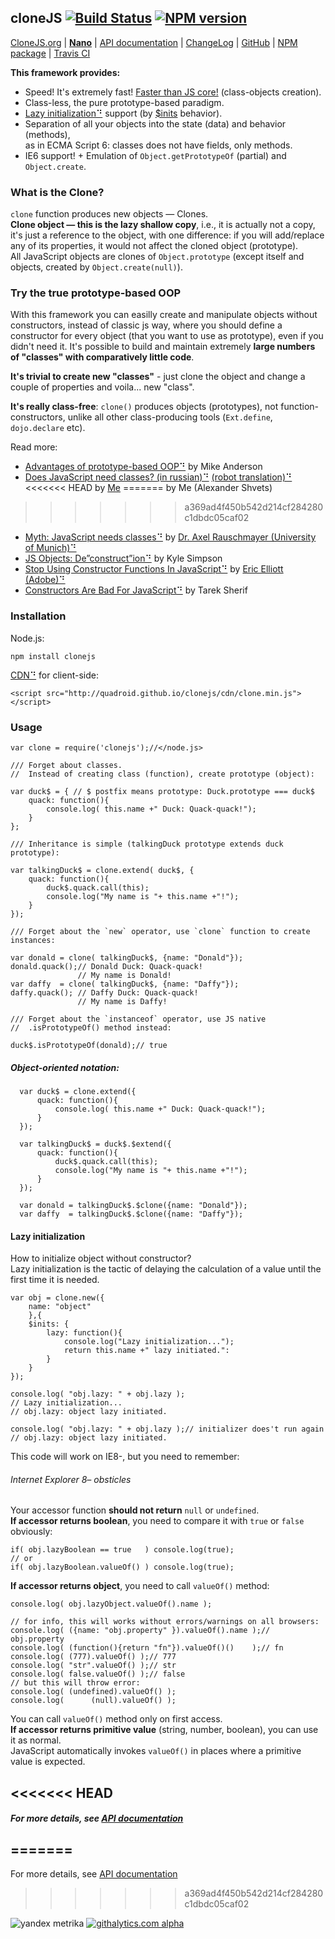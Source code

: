 <!-- HIDDEN: -->
## cloneJS [![Build Status](https://travis-ci.org/quadroid/clonejs.png?branch=master "travis-ci.org")](https://travis-ci.org/quadroid/clonejs) [![NPM version](https://badge.fury.io/js/clonejs.png)](http://badge.fury.io/js/clonejs)  
[CloneJS.org](http://clonejs.org)
|  [**Nano**](http://github.com/quadroid/clonejs-nano)
|  [API documentation](http://clonejs.org/symbols/clone.html)
|  [ChangeLog](https://github.com/quadroid/clonejs/blob/master/CHANGELOG.md)
|  [GitHub](http://github.com/quadroid/clonejs)
|  [NPM package](http://npmjs.org/package/clonejs)
|  [Travis CI](http://travis-ci.org/quadroid/clonejs)
<!-- /HIDDEN -->
  
**This framework provides:**

* Speed! It's extremely fast! [Faster than JS core!][jsperf] (class-objects creation).
* Class-less, the pure prototype-based paradigm.
* [Lazy initialization⠙][] support (by [$inits][] behavior).
* Separation of all your objects into the state (data) and behavior (methods),  
  as in ECMA Script 6: classes does not have fields, only methods.
* IE6 support! + Emulation of `Object.getPrototypeOf` (partial) and `Object.create`.

[Lazy initialization⠙]: http://martinfowler.com/bliki/LazyInitialization.html
[jsperf]: http://jsperf.com/object-properties-init/4
[$inits]: http://clonejs.org/symbols/clone.behavior$.html#$inits

### What is the Clone?

`clone` function produces new objects — Clones.  
**Clone object — this is the lazy shallow copy**, i.e., it is actually not a copy, it's just a reference to the object,
with one difference: if you will add/replace any of its properties, it would not affect the cloned object (prototype).  
All JavaScript objects are clones of `Object.prototype` (except itself and objects, created by `Object.create(null)`). 

### Try the true prototype-based OOP

With this framework you can easilly create and manipulate objects without constructors, instead of classic js way,
where you should define a constructor for every object (that you want to use as prototype), even if you didn't need it.
It's possible to build and maintain extremely **large numbers of "classes" with comparatively little code**.

**It's trivial to create new "classes"** - just clone the object and change a couple of properties and voila... new "class".

**It's really class-free**: `clone()` produces objects (prototypes), not function-constructors, unlike all other class-producing tools (`Ext.define`, `dojo.declare` etc).

Read more:

- [Advantages of prototype-based OOP⠙](http://programmers.stackexchange.com/questions/110936/what-are-the-advantages-of-prototype-based-oop-over-class-based-oop#answers-header)
by Mike Anderson
- [Does JavaScript need classes? (in russian)⠙](http://habrahabr.ru/post/175029/) [(robot translation)⠙](http://translate.google.com/translate?hl=&sl=ru&tl=en&u=http%3A%2F%2Fhabrahabr.ru%2Fpost%2F175029%2F)
<<<<<<< HEAD
by [Me](//github.com/quadroid)
=======
by Me (Alexander Shvets)
>>>>>>> a369ad4f450b542d214cf284280c1dbdc05caf02
- [Myth: JavaScript needs classes⠙](http://www.2ality.com/2011/11/javascript-classes.html)
by [Dr. Axel Rauschmayer (University of Munich)⠙](http://rauschma.de)
- [JS Objects: De”construct”ion⠙](http://davidwalsh.name/javascript-objects-deconstruction)
by Kyle Simpson
- [Stop Using Constructor Functions In JavaScript⠙](http://ericleads.com/2012/09/stop-using-constructor-functions-in-javascript/)
by [Eric Elliott (Adobe)⠙](http://ericleads.com/about/)
- [Constructors Are Bad For JavaScript⠙](http://tareksherif.ca/blog/2013/08/constructors-are-bad-for-javascript/)
by Tarek Sherif

### Installation

Node.js:

    npm install clonejs

[CDN⠙][] for client-side:

    <script src="http://quadroid.github.io/clonejs/cdn/clone.min.js"></script>

### Usage

    var clone = require('clonejs');//</node.js>
        
    /// Forget about classes.    
    //  Instead of creating class (function), create prototype (object):
    
    var duck$ = { // $ postfix means prototype: Duck.prototype === duck$
        quack: function(){
            console.log( this.name +" Duck: Quack-quack!");
        }
    };

    /// Inheritance is simple (talkingDuck prototype extends duck prototype):
    
    var talkingDuck$ = clone.extend( duck$, {
        quack: function(){
            duck$.quack.call(this);
            console.log("My name is "+ this.name +"!");
        }
    });
    
    /// Forget about the `new` operator, use `clone` function to create instances:
    
    var donald = clone( talkingDuck$, {name: "Donald"});
    donald.quack();// Donald Duck: Quack-quack! 
                   // My name is Donald!
    var daffy  = clone( talkingDuck$, {name: "Daffy"});
    daffy.quack(); // Daffy Duck: Quack-quack! 
                   // My name is Daffy!

    /// Forget about the `instanceof` operator, use JS native 
    //  .isPrototypeOf() method instead:
    
    duck$.isPrototypeOf(donald);// true

##### Object-oriented notation:
      
      var duck$ = clone.extend({
          quack: function(){
              console.log( this.name +" Duck: Quack-quack!");
          }
      });
        
      var talkingDuck$ = duck$.$extend({
          quack: function(){
              duck$.quack.call(this);
              console.log("My name is "+ this.name +"!");
          }
      });
            
      var donald = talkingDuck$.$clone({name: "Donald"});
      var daffy  = talkingDuck$.$clone({name: "Daffy"});

#### Lazy initialization

How to initialize object without constructor?  
Lazy initialization is the tactic of delaying the calculation of a value until the first time it is needed.

    var obj = clone.new({
        name: "object"
        },{
        $inits: {
            lazy: function(){
                console.log("Lazy initialization...");
                return this.name +" lazy initiated.":
            }
        }
    });
    
    console.log( "obj.lazy: " + obj.lazy );
    // Lazy initialization...
    // obj.lazy: object lazy initiated.
    
    console.log( "obj.lazy: " + obj.lazy );// initializer does't run again
    // obj.lazy: object lazy initiated.

This code will work on IE8-, but you need to remember:

###### Internet Explorer 8– obsticles
    
Your accessor function **should not return** `null` or `undefined`.  
**If accessor returns boolean**, you need to compare it with `true` or `false` obviously:

    if( obj.lazyBoolean == true   ) console.log(true);
    // or
    if( obj.lazyBoolean.valueOf() ) console.log(true);

**If accessor returns object**, you need to call `valueOf()` method:

    console.log( obj.lazyObject.valueOf().name );
    
    // for info, this will works without errors/warnings on all browsers:
    console.log( ({name: "obj.property" }).valueOf().name );// obj.property
    console.log( (function(){return "fn"}).valueOf()()    );// fn
    console.log( (777).valueOf() );// 777
    console.log( "str".valueOf() );// str
    console.log( false.valueOf() );// false
    // but this will throw error:
    console.log( (undefined).valueOf() );
    console.log(      (null).valueOf() );
    
You can call `valueOf()` method only on first access.   
**If accessor returns primitive value** (string, number, boolean), you can use it as normal.  
JavaScript automatically invokes `valueOf()` in places where a primitive value is expected.

<<<<<<< HEAD
-----

##### For more details, see [API documentation](http://clonejs.org/symbols/clone.html)
=======
----
For more details, see [API documentation](http://clonejs.org/symbols/clone.html)
>>>>>>> a369ad4f450b542d214cf284280c1dbdc05caf02
  
  
[clone]: http://clonejs.org/symbols/clone.html#clone
[create]: http://clonejs.org/symbols/clone.html#create

[Object.create⠙]: https://developer.mozilla.org/en-US/docs/JavaScript/Reference/Global_Objects/Object/create
[Object.defineProperty⠙]: https://developer.mozilla.org/en-US/docs/JavaScript/Reference/Global_Objects/Object/defineProperty
[property descriptors⠙]: http://ejohn.org/blog/ecmascript-5-objects-and-properties/#ig-sh-1

[CDN⠙]: http://code.lancepollard.com/github-as-a-cdn/

<!-- HIDDEN: -->
![yandex metrika](http://mc.yandex.ru/watch/20738752)
[![githalytics.com alpha](https://cruel-carlota.pagodabox.com/3110be9614da5cb337ebd483c187010f "githalytics.com")](http://githalytics.com/quadroid/clonejs)
<!-- /HIDDEN -->
